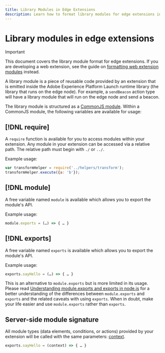 ```yaml
---
title: Library Modules in Edge Extensions
description: Learn how to format library modules for edge extensions in Adobe Experience Platform Launch.
---
```


# Library modules in edge extensions

>[!IMPORTANT]
>
>This document covers the library module format for edge extensions. If you are developing a web extension, see the guide on [formatting web extension modules](../web/format.md) instead.

A library module is a piece of reusable code provided by an extension that is emitted inside the Adobe Experience Platform Launch runtime library (the library that runs on the edge node). For example, a `sendBeacon` action type will have a library module that will run on the edge node and send a beacon.

The library module is structured as a [CommonJS module](http://wiki.commonjs.org/wiki/1.1.1). Within a CommonJS module, the following variables are available for usage:

## [!DNL require]

A `require` function is available for you to access modules within your extension. Any module in your extension can be accessed via a relative path. The relative path must begin with `./` or `../`.

Example usage:

```js
var transformHelper = require('../helpers/transform');
transformHelper.execute({a: 'b'});
```

## [!DNL module]

A free variable named `module` is available which allows you to export the module's API.

Example usage:

```js
module.exports = (…) => { … }
```

## [!DNL exports]

A free variable named `exports` is available which allows you to export the module's API.

Example usage:

```js
exports.sayHello = (…) => { … }
```

This is an alternative to `module.exports` but is more limited in its usage. Please read [Understanding module.exports and exports in node.js](https://www.sitepoint.com/understanding-module-exports-exports-node-js/) for a better understanding of the differences between `module.exports` and `exports` and the related caveats with using `exports`. When in doubt, make your life easier and use `module.exports` rather than `exports`.

## Server-side module signature

All module types (data elements, conditions, or actions) provided by your extension will be called with the same parameters: [context](./context.md).

```js
exports.sayHello = (context) => { … }
```